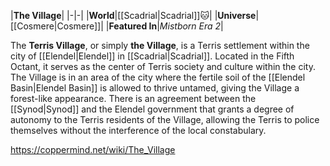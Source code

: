 |**The Village**|
|-|-|
|**World**|[[Scadrial\|Scadrial]]🐱︎|
|**Universe**|[[Cosmere\|Cosmere]]|
|**Featured In**|*Mistborn Era 2*|

The **Terris Village**, or simply **the Village**, is a Terris settlement within the city of [[Elendel\|Elendel]] in [[Scadrial\|Scadrial]]. Located in the Fifth Octant, it serves as the center of Terris society and culture within the city.
The Village is in an area of the city where the fertile soil of the [[Elendel Basin\|Elendel Basin]] is allowed to thrive untamed, giving the Village a forest-like appearance. 
There is an agreement between the [[Synod\|Synod]] and the Elendel government that grants a degree of autonomy to the Terris residents of the Village, allowing the Terris to police themselves without the interference of the local constabulary.



https://coppermind.net/wiki/The_Village